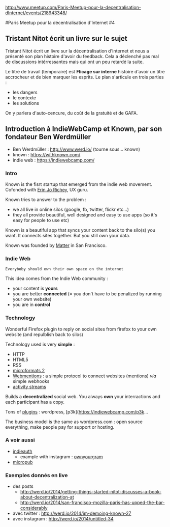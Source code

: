 http://www.meetup.com/Paris-Meetup-pour-la-decentralisation-dInternet/events/218943348/ 

#Paris Meetup pour la décentralisation d'Internet #4

## Tristant Nitot écrit un livre sur le sujet
Tristant Nitot écrit un livre sur la décentralisation d'Internet et nous a présenté son plan histoire d'avoir du feedback. Cela a déclenché pas mal de discussions intérressantes mais qui ont un peu retardé la suite.

Le titre de travail (temporaire) est **Flicage sur interne** histoire d'avoir un titre accrocheur et de bien marquer les esprits. Le plan s'articule en trois parties :

- les dangers
- le contexte
- les solutions

On y parlera d'auto-cencure, du coût de la gratuité et de GAFA. 

## Introduction à IndieWebCamp et Known, par son fondateur Ben Werdmüller
- Ben Werdmüller : http://www.werd.io/ (tourne sous... known)
- known : https://withknown.com/
- indie web : https://indiewebcamp.com/

### Intro

Known is the fisrt startup that emerged from the indie web movement. Cofonded with [Erin Jo Richey](http://erinjorichey.com/), UX guru.

Known tries to answer to the problem :

- we all live in online silos (google, fb, twitter, flickr etc...)
- they all provide beautiful, well designed and easy to use apps (so it's easy for people to use etc)

Known is a beautiful app that syncs your content back to the silo(s) you want. It connects sites together. But you still own your data.

Known was founded by [Matter](http://matter.vc/) in San Francisco.


### Indie Web
    Everyboby should own their own space on the internet

This idea comes from the Indie Web community :

- your content is **yours**
- you are better **connected** (= you don't have to be penalized by running your own website)
- you are in **control**

### Technology
Wonderful Firefox plugin to reply on social sites from firefox to your own website (and repulblish back to silos)

Technology used is very **simple** :
- HTTP
- HTML5
- RSS
- [microformats 2](http://microformats.org/wiki/microformats-2)
- [Webmentions](http://indiewebcamp.com/) : a simple protocol to connect websites (mentions) *via* simple webhooks
- [activity streams](http://activitystrea.ms/)

Builds a **decentralized** social web. You always **own** your interractions and each participant has a copy.

Tons of [plugins](https://github.com/idno) : wordpress, [p3k](https://indiewebcamp.com/p3k...

The business model is the same as wordpress.com : open source everything, make people pay for support or hosting.

### A voir aussi
- [indieauth](https://indieauth.com/)
    - example with instagram : [ownyourgram](http://ownyourgram.com/)
- [micropub](https://indiewebcamp.com/Micropub)

### Exemples donnés en live
- des posts
    - http://werd.io/2014/getting-things-started-nitot-discusses-a-book-about-decentralization-at
    - http://werd.io/2014/san-francisco-mozilla-paris-has-upped-the-bar-considerably
- avec twitter : http://werd.io/2014/im-demoing-known-27
- avec instagram : http://werd.io/2014/untitled-34
